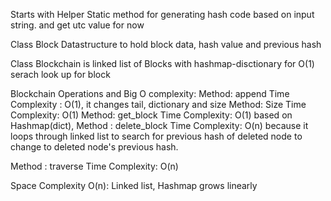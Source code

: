 Starts with Helper Static method for generating hash code based on input string.
and get utc value for now

Class Block Datastructure to hold block data, hash value and previous hash

Class Blockchain is linked list of Blocks with hashmap-disctionary for O(1) serach look up for block

Blockchain Operations and Big O complexity:
Method: append
Time Complexity : O(1),  it changes tail, dictionary and size
Method: Size
Time Complexity: O(1)
Method: get_block
Time Complexity: O(1) based on Hashmap(dict),
Method : delete_block
Time Complexity: O(n) because it loops through linked list to search for previous hash of deleted node to change to deleted node's previous hash. 

Method : traverse
Time Complexity: O(n)

Space Complexity O(n): Linked list, Hashmap grows linearly 